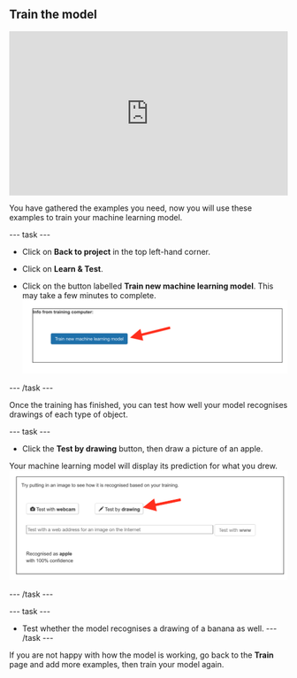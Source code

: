 ## Train the model

<html>
<div style="position: relative; width: 100%; overflow: hidden; padding-top: 56.25%;">
<p><iframe style="position: absolute; top: 0; left: 0; right: 0; width: 100%; height: 100%; border: none;" src="https://www.youtube.com/embed/ZsPV4S_SPdE?rel=0&cc_load_policy=1" width="560" height="315" allowfullscreen allow="accelerometer; autoplay; clipboard-write; encrypted-media; gyroscope; picture-in-picture; web-share"></iframe></p>
</div>
</html>


You have gathered the examples you need, now you will use these examples to train your machine learning model.

--- task ---

+ Click on **Back to project** in the top left-hand corner.

+ Click on **Learn & Test**.

+ Click on the button labelled **Train new machine learning model**. This may take a few minutes to complete.
![Arrow pointing to button saying Train new machine learning model](images/train-new-model.png)

--- /task ---

Once the training has finished, you can test how well your model recognises drawings of each type of object.  

--- task ---

+ Click the **Test by drawing** button, then draw a picture of an apple. 

Your machine learning model will display its prediction for what you drew.
![Arrow pointing to the test by drawing button](images/test-your-model.png)

--- /task ---

--- task ---
+ Test whether the model recognises a drawing of a banana as well.
--- /task ---

If you are not happy with how the model is working, go back to the **Train** page and add more examples, then train your model again.



